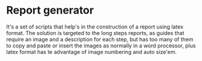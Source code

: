 # Report generator
It's a set of scripts that help's in the construction of a report using latex format.
The solution is targeted to the long steps reports, as guides that require an image and a description for each step, but has too many of them to copy and paste or insert the images as normally in a word processor, plus latex format has te advantage of image numbering and auto size'em.

